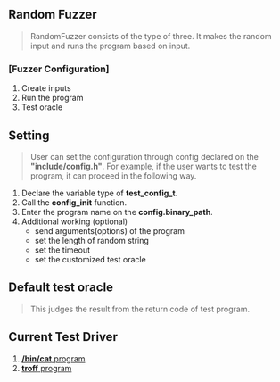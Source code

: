 ## Random Fuzzer 

> RandomFuzzer consists of the type of three. It makes the random input and runs the program based on input.

### [Fuzzer Configuration]
1. Create inputs
2. Run the program  
3. Test oracle 

## Setting  

> User can set the configuration through config declared on the <strong>"include/config.h"</strong>. For example, if the user wants to test the program, it can proceed in the following way. 

1. Declare the variable type of <strong>test_config_t</strong>. 
2. Call the <strong>config_init</strong> function.   
3. Enter the program name on the <strong>config.binary_path</strong>.  
4. Additional working (optional)
    - send arguments(options) of the program 
    - set the length of random string 
    - set the timeout 
    - set the customized test oracle 


## Default test oracle 
> This judges the result from the return code of test program. 

## Current Test Driver  
1. <a href="https://github.com/jiniljeil/Fuzzing/blob/master/Fuzzer/cat_test_driver.c">**/bin/cat** program</a>
2. <a href="https://github.com/jiniljeil/Fuzzing/blob/master/Fuzzer/troff_test_driver.c">**troff** program </a>
